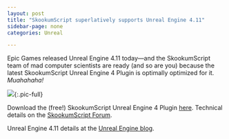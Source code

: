 ```yaml
---
layout: post
title: "SkookumScript superlatively supports Unreal Engine 4.11"
sidebar-page: none
categories: Unreal

---
```


Epic Games released Unreal Engine 4.11 today—and the SkookumScript team of mad computer scientists are ready (and so are you) because the latest SkookumScript Unreal Engine 4 Plugin is optimally optimized for it. *Muahahaha!* 

![](/images/blog/2016-03-31_unreal-4-11-released.jpg){:.pic-full}

Download the (free!) SkookumScript Unreal Engine 4 Plugin <a href="/unreal/">here</a>. Technical details on the <a href="https://skookum.chat/t/supercharge-unreal-engine-4-11-with-the-latest-skookumscript-plugin-for-it-3-0-2391-beta-is-out/597">SkookumScript Forum</a>.

Unreal Engine 4.11 details at the <a href="https://www.unrealengine.com/blog/unreal-engine-4-11-released">Unreal Engine blog</a>.